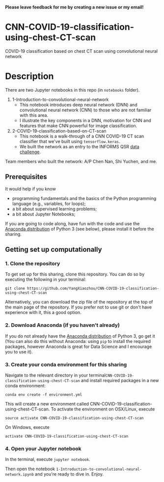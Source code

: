 **Please leave feedback for me by creating a new issue or my email!**

# CNN-COVID-19-classification-using-chest-CT-scan
COVID-19 classification based on chest CT scan using convolutional neural network

# Description
There are two Jupyter notebooks in this repo (in `notebooks` folder). 

1. 1-Introduction-to-convolutional-neural-network
    - This notebook introduces deep neural network (DNN) and convolutional neural network (CNN) to those who are not familiar with this area.
    - I illustrate the key components in a DNN, motivation for CNN and features that make CNN powerful for image classification.
2.  2-COVID-19-classification-based-on-CT-scan
    - This notebook is a walk-through of a CNN COVID-19 CT scan classifier that we've built using `tensorflow.keras`.
    - We built the network as an entry to the INFORMS QSR [data challenge](https://connect.informs.org/HigherLogic/System/DownloadDocumentFile.ashx?DocumentFileKey=f404f7b8-fcd6-75d5-f7a7-d262eab132e7).

Team members who built the network: A/P Chen Nan, Shi Yuchen, and me. 

## Prerequisites

It would help if you know

* programming fundamentals and the basics of the Python programming language (e.g., variables, for loops);
* a bit about supervised learning problems;
* a bit about Jupyter Notebooks;

If you are going to code along, have fun with the code and use the [Anaconda distribution](https://www.anaconda.com/download/) of Python 3 (see below), please install it before the sharing.

## Getting set up computationally

### 1. Clone the repository

To get set up for this sharing, clone this repository. You can do so by executing the following in your terminal:

```
git clone https://github.com/YangXiaozhou/CNN-COVID-19-classification-using-chest-CT-scan
```

Alternatively, you can download the zip file of the repository at the top of the main page of the repository. If you prefer not to use git or don't have experience with it, this a good option.

### 2. Download Anaconda (if you haven't already)

If you do not already have the [Anaconda distribution](https://www.anaconda.com/download/) of Python 3, go get it (You can also do this without Anaconda: using `pip` to install the required packages, however Anaconda is great for Data Science and I encourage you to use it).

### 3. Create your conda environment for this sharing

Navigate to the relevant directory in your terminal`CNN-COVID-19-classification-using-chest-CT-scan` and install required packages in a new conda environment:

```
conda env create -f environment.yml
```

This will create a new environment called CNN-COVID-19-classification-using-chest-CT-scan. To activate the environment on OSX/Linux, execute

```
source activate CNN-COVID-19-classification-using-chest-CT-scan
```
On Windows, execute

```
activate CNN-COVID-19-classification-using-chest-CT-scan
```


### 4. Open your Jupyter notebook

In the terminal, execute `jupyter notebook`.

Then open the notebook `1-Introduction-to-convolutional-neural-network.ipynb` and you're ready to dive in. Enjoy.


